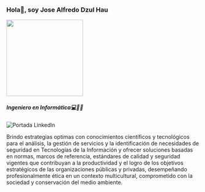 <h3>Hola👋, soy Jose Alfredo Dzul Hau</h3>
<div class="container">
<img align="center" width="200" src="![Foto de perfil 2021](https://user-images.githubusercontent.com/70233261/150720318-c5718e49-0492-4ea9-ae72-4b39c6923861.png)
" style="max-width: 100%;">
</div>

<h5>Ingeniero en Informática💻👨‍💻</h5>

![Portada Linkedln](https://user-images.githubusercontent.com/70233261/150719042-2c9a2eb8-3c69-4ef0-bf56-d1b2286568dd.png)


<p>Brindo estrategias optimas con conocimientos científicos y tecnológicos para el análisis, la gestión de servicios y la identificación de necesidades de seguridad en Tecnologías de la Información y ofrecer soluciones basadas en normas, marcos de referencia, estándares de calidad y seguridad vigentes que contribuyan a la productividad y el logro de los objetivos estratégicos de las organizaciones públicas y privadas, desempeñando profesionalmente ética en un contexto multicultural, comprometido con la sociedad y conservación del medio ambiente. </p>
<BR>


  


<!--
**JAlfredoDzulHau/JAlfredoDzulHau** is a ✨ _special_ ✨ repository because its `README.md` (this file) appears on your GitHub profile.

Here are some ideas to get you started:

- 🔭 I’m currently working on ...
- 🌱 I’m currently learning ...
- 👯 I’m looking to collaborate on ...
- 🤔 I’m looking for help with ...
- 💬 Ask me about ...
- 📫 How to reach me: ...
- 😄 Pronouns: ...
- ⚡ Fun fact: ...
-->

